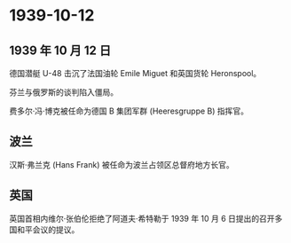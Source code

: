 # 1939-10-12

## 1939 年 10 月 12 日

德国潜艇 U-48 击沉了法国油轮 Emile Miguet 和英国货轮 Heronspool。

芬兰与俄罗斯的谈判陷入僵局。

费多尔·冯·博克被任命为德国 B 集团军群 (Heeresgruppe B) 指挥官。

## 波兰

汉斯·弗兰克 (Hans Frank) 被任命为波兰占领区总督府地方长官。

## 英国

英国首相内维尔·张伯伦拒绝了阿道夫·希特勒于 1939 年 10 月 6
日提出的召开多国和平会议的提议。

